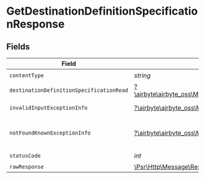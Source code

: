 # GetDestinationDefinitionSpecificationResponse


## Fields

| Field                                                                                                                                       | Type                                                                                                                                        | Required                                                                                                                                    | Description                                                                                                                                 |
| ------------------------------------------------------------------------------------------------------------------------------------------- | ------------------------------------------------------------------------------------------------------------------------------------------- | ------------------------------------------------------------------------------------------------------------------------------------------- | ------------------------------------------------------------------------------------------------------------------------------------------- |
| `contentType`                                                                                                                               | *string*                                                                                                                                    | :heavy_check_mark:                                                                                                                          | N/A                                                                                                                                         |
| `destinationDefinitionSpecificationRead`                                                                                                    | [?\airbyte\airbyte_oss\Models\Shared\DestinationDefinitionSpecificationRead](../../models/shared/DestinationDefinitionSpecificationRead.md) | :heavy_minus_sign:                                                                                                                          | Successful operation                                                                                                                        |
| `invalidInputExceptionInfo`                                                                                                                 | [?\airbyte\airbyte_oss\Models\Shared\InvalidInputExceptionInfo](../../models/shared/InvalidInputExceptionInfo.md)                           | :heavy_minus_sign:                                                                                                                          | Input failed validation                                                                                                                     |
| `notFoundKnownExceptionInfo`                                                                                                                | [?\airbyte\airbyte_oss\Models\Shared\NotFoundKnownExceptionInfo](../../models/shared/NotFoundKnownExceptionInfo.md)                         | :heavy_minus_sign:                                                                                                                          | Object with given id was not found.                                                                                                         |
| `statusCode`                                                                                                                                | *int*                                                                                                                                       | :heavy_check_mark:                                                                                                                          | N/A                                                                                                                                         |
| `rawResponse`                                                                                                                               | [\Psr\Http\Message\ResponseInterface](https://www.php-fig.org/psr/psr-7/#33-psrhttpmessageresponseinterface)                                | :heavy_minus_sign:                                                                                                                          | N/A                                                                                                                                         |